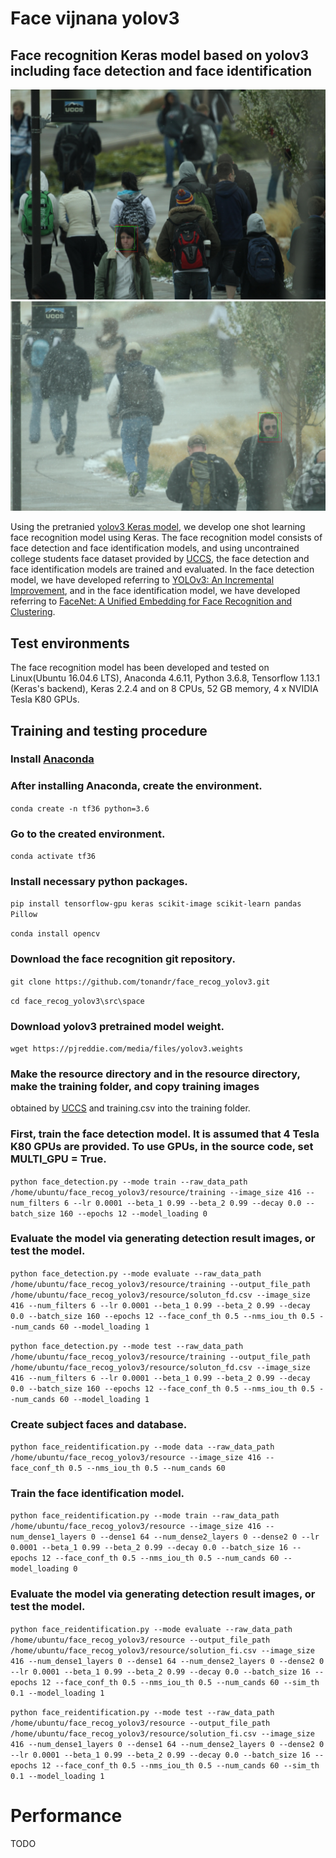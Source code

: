 # Face vijnana yolov3
## Face recognition Keras model based on yolov3 including face detection and face identification
![Imgur](recog_samples/014bf8ede65b5b52ac83f00b7cd6e2f9_detected.jpg)
![Imgur](recog_samples/01c2ee2fdfddb91abd41e8b31033d40a_detected.jpg)

Using the pretranied [yolov3 Keras model](https://github.com/experiencor/keras-yolo3), we develop one shot learning face recognition model using Keras.
The face recognition model consists of face detection and face identification models, and using uncontrained college students face dataset provided by 
[UCCS](https://vast.uccs.edu/Opensetface/), the face detection and face identification models are trained and evaluated.
In the face detection model, we have developed referring to [YOLOv3: An Incremental Improvement](https://pjreddie.com/media/files/papers/YOLOv3.pdf), and 
in the face identification model, we have developed referring to [FaceNet: A Unified Embedding for Face Recognition and Clustering](https://arxiv.org/abs/1503.03832).

## Test environments
The face recognition model has been developed and tested on Linux(Ubuntu 16.04.6 LTS), Anaconda 4.6.11, Python 3.6.8, 
Tensorflow 1.13.1 (Keras's backend), Keras 2.2.4 and on 8 CPUs, 52 GB memory, 4 x NVIDIA Tesla K80 GPUs.

## Training and testing procedure
### Install [Anaconda](https://docs.anaconda.com/anaconda/install/linux/)

### After installing Anaconda, create the environment.

```conda create -n tf36 python=3.6```

### Go to the created environment.

```conda activate tf36```

### Install necessary python packages.

```pip install tensorflow-gpu keras scikit-image scikit-learn pandas Pillow```

```conda install opencv```

### Download the face recognition git repository.

```git clone https://github.com/tonandr/face_recog_yolov3.git```

```cd face_recog_yolov3\src\space```

### Download yolov3 pretrained model weight.

```wget https://pjreddie.com/media/files/yolov3.weights```

### Make the resource directory and in the resource directory, make the training folder, and copy training images 
obtained by [UCCS](https://vast.uccs.edu/Opensetface/) and training.csv into the training folder.

### First, train the face detection model. It is assumed that 4 Tesla K80 GPUs are provided. To use GPUs, in the source code, set MULTI_GPU = True.

```python face_detection.py --mode train --raw_data_path /home/ubuntu/face_recog_yolov3/resource/training --image_size 416 --num_filters 6 --lr 0.0001 --beta_1 0.99 --beta_2 0.99 --decay 0.0 --batch_size 160 --epochs 12 --model_loading 0```

### Evaluate the model via generating detection result images, or test the model.

```python face_detection.py --mode evaluate --raw_data_path /home/ubuntu/face_recog_yolov3/resource/training --output_file_path /home/ubuntu/face_recog_yolov3/resource/soluton_fd.csv --image_size 416 --num_filters 6 --lr 0.0001 --beta_1 0.99 --beta_2 0.99 --decay 0.0 --batch_size 160 --epochs 12 --face_conf_th 0.5 --nms_iou_th 0.5 --num_cands 60 --model_loading 1```


```python face_detection.py --mode test --raw_data_path /home/ubuntu/face_recog_yolov3/resource/training --output_file_path /home/ubuntu/face_recog_yolov3/resource/soluton_fd.csv --image_size 416 --num_filters 6 --lr 0.0001 --beta_1 0.99 --beta_2 0.99 --decay 0.0 --batch_size 160 --epochs 12 --face_conf_th 0.5 --nms_iou_th 0.5 --num_cands 60 --model_loading 1```

### Create subject faces and database.

```python face_reidentification.py --mode data --raw_data_path /home/ubuntu/face_recog_yolov3/resource --image_size 416 --face_conf_th 0.5 --nms_iou_th 0.5 --num_cands 60```

### Train the face identification model.

```python face_reidentification.py --mode train --raw_data_path /home/ubuntu/face_recog_yolov3/resource --image_size 416 --num_dense1_layers 0 --dense1 64 --num_dense2_layers 0 --dense2 0 --lr 0.0001 --beta_1 0.99 --beta_2 0.99 --decay 0.0 --batch_size 16 --epochs 12 --face_conf_th 0.5 --nms_iou_th 0.5 --num_cands 60 --model_loading 0```

### Evaluate the model via generating detection result images, or test the model.

```python face_reidentification.py --mode evaluate --raw_data_path /home/ubuntu/face_recog_yolov3/resource --output_file_path /home/ubuntu/face_recog_yolov3/resource/solution_fi.csv --image_size 416 --num_dense1_layers 0 --dense1 64 --num_dense2_layers 0 --dense2 0 --lr 0.0001 --beta_1 0.99 --beta_2 0.99 --decay 0.0 --batch_size 16 --epochs 12 --face_conf_th 0.5 --nms_iou_th 0.5 --num_cands 60 --sim_th 0.1 --model_loading 1```

```python face_reidentification.py --mode test --raw_data_path /home/ubuntu/face_recog_yolov3/resource --output_file_path /home/ubuntu/face_recog_yolov3/resource/solution_fi.csv --image_size 416 --num_dense1_layers 0 --dense1 64 --num_dense2_layers 0 --dense2 0 --lr 0.0001 --beta_1 0.99 --beta_2 0.99 --decay 0.0 --batch_size 16 --epochs 12 --face_conf_th 0.5 --nms_iou_th 0.5 --num_cands 60 --sim_th 0.1 --model_loading 1```

# Performance
TODO

